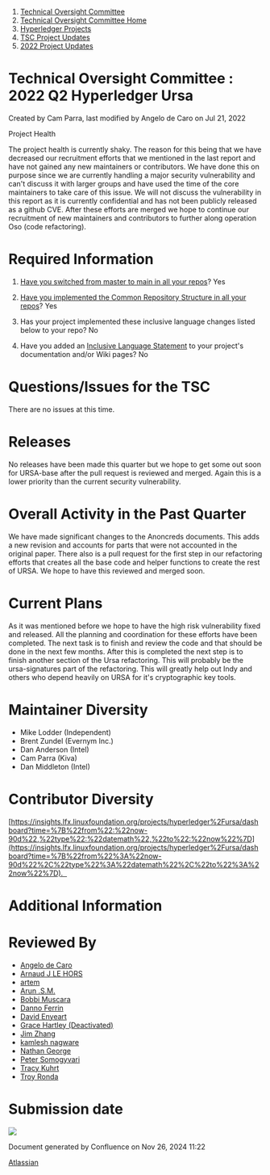 1. [Technical Oversight Committee](index.html)
2. [Technical Oversight Committee Home](Technical-Oversight-Committee-Home_21430274.html)
3. [Hyperledger Projects](Hyperledger-Projects_21447704.html)
4. [TSC Project Updates](TSC-Project-Updates_21430854.html)
5. [2022 Project Updates](2022-Project-Updates_21443095.html)

# Technical Oversight Committee : 2022 Q2 Hyperledger Ursa

Created by Cam Parra, last modified by Angelo de Caro on Jul 21, 2022

Project Health

The project health is currently shaky. The reason for this being that we have decreased our recruitment efforts that we mentioned in the last report and have not gained any new maintainers or contributors. We have done this on purpose since we are currently handling a major security vulnerability and can't discuss it with larger groups and have used the time of the core maintainers to take care of this issue. We will not discuss the vulnerability in this report as it is currently confidential and has not been publicly released as a github CVE. After these efforts are merged we hope to continue our recruitment of new maintainers and contributors to further along operation Oso (code refactoring).

# Required Information

1. [Have you switched from master to main in all your repos](https://lf-hyperledger.atlassian.net/wiki/display/TSC/Projects+have+two+quarters+to+comply+with+common+repo+structure?focusedCommentId=21452776)? Yes
   
2. [Have you implemented the Common Repository Structure in all your repos](https://tsc.hyperledger.org/repository-structure.html)? Yes
   
3. Has your project implemented these inclusive language changes listed below to your repo? No
4. Have you added an [Inclusive Language Statement](https://lf-hyperledger.atlassian.net/wiki/display/TSC/Inclusive+Language+Example) to your project's documentation and/or Wiki pages? No
   

# Questions/Issues for the TSC

There are no issues at this time.

# Releases

No releases have been made this quarter but we hope to get some out soon for URSA-base after the pull request is reviewed and merged. Again this is a lower priority than the current security vulnerability.

# Overall Activity in the Past Quarter

We have made significant changes to the Anoncreds documents. This adds a new revision and accounts for parts that were not accounted in the original paper. There also is a pull request for the first step in our refactoring efforts that creates all the base code and helper functions to create the rest of URSA. We hope to have this reviewed and merged soon.

# Current Plans

As it was mentioned before we hope to have the high risk vulnerability fixed and released. All the planning and coordination for these efforts have been completed. The next task is to finish and review the code and that should be done in the next few months. After this is completed the next step is to finish another section of the Ursa refactoring. This will probably be the ursa-signatures part of the refactoring. This will greatly help out Indy and others who depend heavily on URSA for it's cryptographic key tools.

# Maintainer Diversity

- Mike Lodder (Independent)
- Brent Zundel (Evernym Inc.)
- Dan Anderson (Intel)
- Cam Parra (Kiva)
- Dan Middleton (Intel)

# Contributor Diversity

[https://insights.lfx.linuxfoundation.org/projects/hyperledger%2Fursa/dashboard?time=%7B%22from%22:%22now-90d%22,%22type%22:%22datemath%22,%22to%22:%22now%22%7D](https://insights.lfx.linuxfoundation.org/projects/hyperledger%2Fursa/dashboard?time=%7B%22from%22%3A%22now-90d%22%2C%22type%22%3A%22datemath%22%2C%22to%22%3A%22now%22%7D).  

# Additional Information

# Reviewed By

- [Angelo de Caro](https://lf-hyperledger.atlassian.net/wiki/people/70121:d6b0f0e4-825f-4f16-88e1-4d14e95f2f10?ref=confluence)
- [Arnaud J LE HORS](https://lf-hyperledger.atlassian.net/wiki/people/70121:0e75e3b8-500a-4067-9f7e-ed46e91bcb9d?ref=confluence)
- [artem](https://lf-hyperledger.atlassian.net/wiki/people/557058:5196a62e-7a77-4c97-8180-ae5a5992fb63?ref=confluence)
- [Arun .S.M.](https://lf-hyperledger.atlassian.net/wiki/people/621a0e5097d313006ba7386a?ref=confluence)
- [Bobbi Muscara](https://lf-hyperledger.atlassian.net/wiki/people/5c4cb1b7d8bbb7445c0a457e?ref=confluence)
- [Danno Ferrin](https://lf-hyperledger.atlassian.net/wiki/people/5b7f2d80c4e4892a5b789551?ref=confluence)
- [David Enyeart](https://lf-hyperledger.atlassian.net/wiki/people/712020:30d7e775-8a5d-4896-8950-8da2af027639?ref=confluence)
- [Grace Hartley (Deactivated)](https://lf-hyperledger.atlassian.net/wiki/people/5c3e0cd1ff324728a1db2448?ref=confluence)
- [Jim Zhang](https://lf-hyperledger.atlassian.net/wiki/people/712020:e39af0bd-79c1-49e2-887c-a74cef87f822?ref=confluence)
- [kamlesh nagware](https://lf-hyperledger.atlassian.net/wiki/people/557058:8e1fc425-f938-4b39-ad13-9cd8b0ddde52?ref=confluence)
- [Nathan George](https://lf-hyperledger.atlassian.net/wiki/people/712020:3e7556ab-cdb8-47f5-8b68-12a3378021fd?ref=confluence)
- [Peter Somogyvari](https://lf-hyperledger.atlassian.net/wiki/people/557058:cae262a4-be99-4f5e-a36e-bf20a5c795f2?ref=confluence)
- [Tracy Kuhrt](https://lf-hyperledger.atlassian.net/wiki/people/712020:eb6ae9c3-aa8e-40ba-9dab-a6969b1ac52e?ref=confluence)
- [Troy Ronda](https://lf-hyperledger.atlassian.net/wiki/people/557058:c854f35a-2b58-4be3-9003-ca2a67495580?ref=confluence)

# Submission date

![](plugins/servlet/confluence/placeholder/unknown-macro)

Document generated by Confluence on Nov 26, 2024 11:22

[Atlassian](http://www.atlassian.com/)
